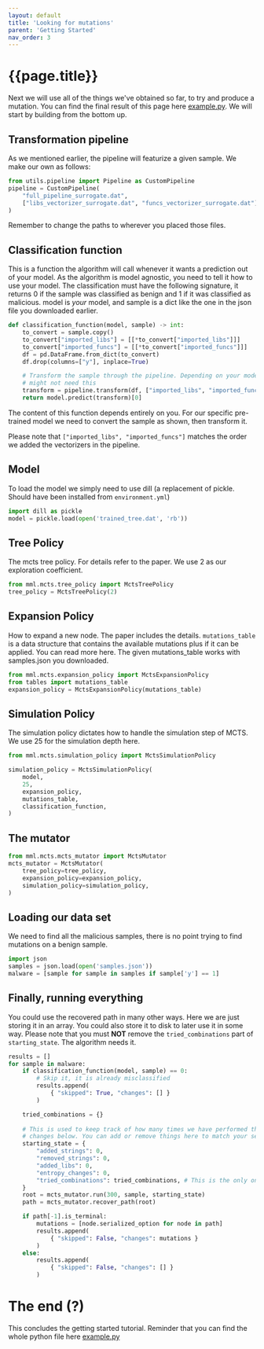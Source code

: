 ```yaml
---
layout: default
title: 'Looking for mutations'
parent: 'Getting Started'
nav_order: 3
---
```


# {{page.title}}

Next we will use all of the things we've obtained so far, to try and produce a
mutation. You can find the final result of this page here <a
href="{{'assets/example.py.txt' | absolute_url}}">example.py</a>. We will start
by building from the bottom up.

## Transformation pipeline
As we mentioned earlier, the pipeline will featurize a given sample. We make our
own as follows:

```py
from utils.pipeline import Pipeline as CustomPipeline
pipeline = CustomPipeline(
    "full_pipeline_surrogate.dat",
    ["libs_vectorizer_surrogate.dat", "funcs_vectorizer_surrogate.dat"],
)
```
<div class="alert alert-warning">
    Remember to change the paths to wherever you placed those files.
</div>


## Classification function
This is a function the algorithm will call whenever it wants a prediction out of
your model. As the algorithm is model agnostic, you need to tell it how to use
your model. The classification must have the following signature, it returns 0
if the sample was classified as benign and 1 if it was classified as malicious.
model is _your_ model, and sample is a dict like the one in the json file you
downloaded earlier.

```py
def classification_function(model, sample) -> int:
    to_convert = sample.copy()
    to_convert["imported_libs"] = [[*to_convert["imported_libs"]]]
    to_convert["imported_funcs"] = [[*to_convert["imported_funcs"]]]
    df = pd.DataFrame.from_dict(to_convert)
    df.drop(columns=["y"], inplace=True)

    # Transform the sample through the pipeline. Depending on your model you 
    # might not need this
    transform = pipeline.transform(df, ["imported_libs", "imported_funcs"])
    return model.predict(transform)[0]
```

The content of this function depends entirely on you. For our specific
pre-trained model we need to convert the sample as shown, then transform it. 

<div class="alert alert-info">
    Please note that <code>["imported_libs", "imported_funcs"]</code> matches 
    the order we added the vectorizers in the pipeline.
</div>

## Model
To load the model we simply need to use dill (a replacement of pickle. Should
have been installed from `environment.yml`)

```py
import dill as pickle
model = pickle.load(open('trained_tree.dat', 'rb'))
```

## Tree Policy
The mcts tree policy. For details refer to the paper. We use 2 as our
exploration coefficient.

```py
from mml.mcts.tree_policy import MctsTreePolicy
tree_policy = MctsTreePolicy(2)
```
## Expansion Policy
How to expand a new node. The paper includes the details. `mutations_table` is a
data structure that contains the available mutations plus if it can be applied.
You can read more here. The given mutations_table works with samples.json you
downloaded.

```py
from mml.mcts.expansion_policy import MctsExpansionPolicy
from tables import mutations_table
expansion_policy = MctsExpansionPolicy(mutations_table)
```

## Simulation Policy
The simulation policy dictates how to handle the simulation step of MCTS. We use
25 for the simulation depth here.
```py
from mml.mcts.simulation_policy import MctsSimulationPolicy

simulation_policy = MctsSimulationPolicy(
    model,
    25,
    expansion_policy,
    mutations_table,
    classification_function,
)
```

## The mutator
```py
from mml.mcts.mcts_mutator import MctsMutator
mcts_mutator = MctsMutator(
    tree_policy=tree_policy,
    expansion_policy=expansion_policy,
    simulation_policy=simulation_policy,
)
```

## Loading our data set
We need to find all the malicious samples, there is no point trying to find
mutations on a benign sample.
```py
import json
samples = json.load(open('samples.json'))
malware = [sample for sample in samples if sample['y'] == 1]
```

## Finally, running everything
You could use the recovered path in many other ways. Here we are just storing it
in an array. You could also store it to disk to later use it in some way. Please
note that you must **NOT** remove the `tried_combinations` part of
`starting_state`. The algorithm needs it.
```py
results = []
for sample in malware:
    if classification_function(model, sample) == 0:
        # Skip it, it is already misclassified
        results.append(
            { "skipped": True, "changes": [] }
        )

    tried_combinations = {}
        
    # This is used to keep track of how many times we have performed these
    # changes below. You can add or remove things here to match your setup
    starting_state = {
        "added_strings": 0,
        "removed_strings": 0,
        "added_libs": 0,
        "entropy_changes": 0,
        "tried_combinations": tried_combinations, # This is the only one you cannot remove. You need this to there
    }
    root = mcts_mutator.run(300, sample, starting_state)
    path = mcts_mutator.recover_path(root)

    if path[-1].is_terminal:
        mutations = [node.serialized_option for node in path]
        results.append(
            { "skipped": False, "changes": mutations }
        ) 
    else:
        results.append(
            { "skipped": False, "changes": [] }
        )
```

# The end (?)
This concludes the getting started tutorial. Reminder that you can find the
whole python file here <a href="{{'assets/example.py.txt' | absolute_url}}"
target="_blank" rel="noopener noreferrer">example.py</a>
